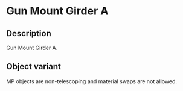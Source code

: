 # Gun Mount Girder A

## Description

Gun Mount Girder A.

## Object variant

MP objects are non-telescoping and material swaps are not allowed.

